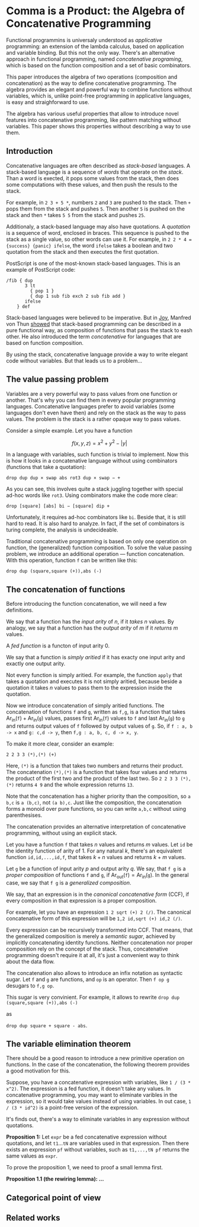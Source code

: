# Comma is a Product: the Algebra of Concatenative Programming

Functional programmins is universaly understood as *applicative* programming: an extension of the lambda calculus, based on application and variable binding. But this not the only way. There's an alternative approach in functional programming, named *concatenative programing*, which is based on the function composition and a set of basic combinators.

This paper introduces the algebra of two operations (composition and concatenation) as the way to define concatenative programming. The algebra provides an elegant and powerful way to combine functions without variables, which is, unlike point-free programming in applicative languages, is easy and straighforward to use.

The algebra has various useful properties that allow to introduce novel features into concatenative programming, like pattern matching without variables. This paper shows this properties without describing a way to use them.

## Introduction

Concatenative languages are often described as *stack-based* languages. A stack-based language is a sequence of *words* that operate on the *stack*. Than a word is exected, it pops some values from the stack, then does some computations with these values, and then push the resuls to the stack.

For example, in `2 3 + 5 *`, numbers `2` and `3` are pushed to the stack. Then `+` pops them from the stack and pushes `5`. Then another `5` is pushed on the stack and then `*` takes `5 5` from the stack and pushes `25`.

Additionaly, a stack-based language may also have quotations. A *quotation* is a sequence of word, enclosed in braces. This sequence is pushed to the stack as a single value, so other words can use it. For example, in `2 2 * 4 = {success} {panic} ifelse`, the word `ifelse` takes a boolean and two quotation from the stack and then executes the first quotation.

PostScript is one of the most-known stack-based languages. This is an example of PostScript code:

```
/fib { dup
       3 lt
         { pop 1 }
         { dup 1 sub fib exch 2 sub fib add }
       ifelse
    } def
```

Stack-based languages were believed to be imperative. But in [Joy](http://www.kevinalbrecht.com/code/joy-mirror/joy.html), Manfred von Thun [showed](http://www.kevinalbrecht.com/code/joy-mirror/j02maf.html) that stack-based programming can be described in a pure functional way, as composition of functions that pass the stack to eash other. He also introduced the term *concatenative* for languages that are based on function composition.

By using the stack, concatenative language provide a way to write elegant code without variables. But that leads us to a problem...

## The value passing problem

Variables are a very powerful way to pass values from one function or another. That's why you can find them in every popular programming languages. Concatenative languages prefer to avoid variables (some languages don't even have then) and rely on the stack as the way to pass values. The problem is the stack is a rather opaque way to pass values.

Consider a simple example. Let you have a function

$$f(x, y, z) = x^2 + y^2 - |y|$$

In a language with variables, such function is trivial to implement. Now this is how it looks in a concatenative language without using combinators (functions that take a quotation):

```
drop dup dup × swap abs rot3 dup × swap − +
```

As you can see, this involves quite a stack juggling together with special ad-hoc words like `rot3`. Using combinators make the code more clear:

```
drop [square] [abs] bi − [square] dip +
```

Unfortunately, it requires ad-hoc combinators like `bi`. Beside that, it is still hard to read. It is also hard to analyze. In fact, if the set of combinators is turing complete, the analysis is undecideable.

Traditional concatenative programming is based on only one operation on function, the (generalized) function composition. To solve the value passing problem, we introduce an additional operation — function concatenation. With this operation, function `f` can be written like this:

```
drop dup (square,square (+)),abs (-)
```

## The concatenation of functions

Before introducing the function concatenation, we will need a few definitions.

We say that a function has the *input arity* of $n$, if it *takes* $n$ values. By analogy, we say that a function has the *output arity* of $m$ if it *returns* $m$ values.

A *fed function* is a functon of input arity 0.

We say that a function is *simply aritied* if it has exacty one input arity and exactly one output arity.

Not every function is simply aritied. For example, the function `apply` that takes a quotation and executes it is not simply aritied, because beside a quotation it takes $n$ values to pass them to the expression inside the quotation.

Now we introduce concatenation of simply aritied functions. The concatenation of functions `f` and `g`, written as `f,g`, is a function that takes $\operatorname{Ar_{in}}(\texttt f) + \operatorname{Ar_{in}}(\texttt g)$ values, passes first $\operatorname{Ar_{in}}(\texttt f)$ values to `f` and last $\operatorname{Ar_{in}}(\texttt g)$ to `g` and returns output values of `f` followed by output values of `g`. So, if `f : a, b -> x` and `g: c,d -> y`, then `f,g : a, b, c, d -> x, y`.

To make it more clear, consider an example:

```
2 2 3 3 (*),(*) (+)
```

Here, `(*)` is a function that takes two numbers and returns their product. The concatenation `(*),(*)` is a function that takes four values and returns the product of the first two and the product of the last two. So `2 2 3 3 (*),(*)` returns `4 9` and the whole expression returns `13`.

Note that the concatenation has a higher priority than the composition, so `a b,c` is `a (b,c)`, not `(a b),c`. Just like the composition, the concatenation forms a monoid over pure functions, so you can write `a,b,c` without using parenthesises.

The concatenation provides an alternative interpretation of concatenative programming, without using an explicit stack.

Let you have a function `f` that takes $n$ values and returns $m$ values. Let `id` be the identity function of arity of 1. For any natural $k$, there's an equivalent function `id,id,...,id,f`, that takes $k + n$ values and returns $k + m$ values.

Let `g` be a function of input arity $p$ and output arity $q$. We say, that `f g` is a *proper composition* of functions `f` and `g`, if $\operatorname{Ar_{out}}(\texttt f) = \operatorname{Ar_{in}}(\texttt g)$. In the general case, we say that `f g` is a *generalized composition*.

We say, that an expression is in the *canonical concatenative form* (CCF), if every composition in that expression is a proper composition.

For example, let you have an expression `1 2 sqrt (+) 2 (/)`. The canonical concatenative form of this expression will be `1,2 id,sqrt (+) id,2 (/)`.

Every expression can be recursively transformed into CCF. That means, that the generalized composition is merely a *semantic sugar*, achieved by implicitly concatenating identity functions. Neither concatenation nor proper composition rely on the concept of the stack. Thus, concatenative programming doesn't require it at all, it's just a convenient way to think about the data flow.

The concatenation also allows to introduce an infix notation as syntactic sugar. Let `f` and `g` are functions, and `op` is an operator. Then `f op g` desugars to `f,g op`.

This sugar is very convinient. For example, it allows to rewrite
`drop dup (square,square (+)),abs (-)`

as

`drop dup square + square - abs`.

## The variable elimination theorem

There should be a good reason to introduce a new primitive operation on functions. In the case of the concatenation, the following theorem provides a good motivation for this.

Suppose, you have a concatenative expression with variables, like `1 / (3 * x^2)`. The expression is a fed function, it doesn't take any values. In concatenative programming, you may want to eliminate varibles in the expression, so it would take values instead of using variables. In out case, `1 / (3 * id^2)` is a point-free version of the expression.

It's finds out, there's a way to eliminate variables in any expression without quotations.

**Proposition 1:** Let `expr` be a fed concatenative expression without quotations, and let `t1`...`tN` are variables used in that expression. Then there exists an expression `pf`  without variables, such as `t1,...,tN pf` returns the same values as `expr`.

To prove the proposition 1, we need to proof a small lemma first.

**Proposition 1.1 (the rewiring lemma): ...**

## Categorical point of view

## Related works
